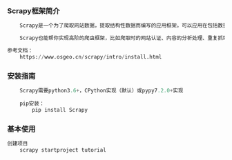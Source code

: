### Scrapy框架简介

```python
	Scrapy是一个为了爬取网站数据，提取结构性数据而编写的应用框架。可以应用在包括数据挖掘， 信息处理或存储历史数据等一系列的程序中。其最初是为了页面抓取(更确切来说,网络抓取)所设计的， 也可以应用在获取API所返回的数据(比如Web Services)或者通用的网络爬虫。

	Scrapy也能帮你实现高阶的爬虫框架，比如爬取时的网站认证、内容的分析处理、重复抓取、分布式爬取等等很复杂的事。

参考文档：
	https://www.osgeo.cn/scrapy/intro/install.html
```



### 安装指南 

```python
	Scrapy需要python3.6+，CPython实现（默认）或pypy7.2.0+实现
    
	pip安装：
		pip install Scrapy
```

### 基本使用

```python
创建项目
	scrapy startproject tutorial
    
```

